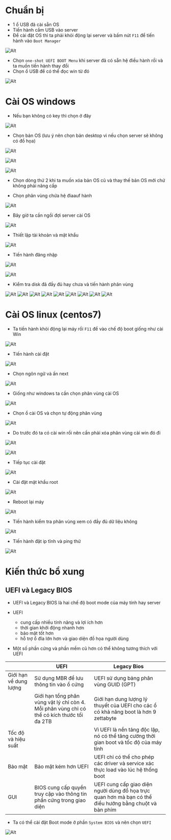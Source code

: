 # Chuẩn bị
- 1 ổ USB đã cài sẵn OS 
- Tiến hành cắm USB vào server
- Để cài đặt OS thì ta phải khỏi động lại server và bấm nút `F11` để tiến hành vào `Boot Manager`

![Alt](/thuctap/anh/Screenshot_472.png)

- Chọn `one-shot UEFI BOOT Menu` khi server đã có sẵn hệ điều hành rồi và ta muốn tiến hành thay đổi
- Chọn ổ USB để có thể đọc win từ đó

![Alt](/thuctap/anh/Screenshot_473.png)

# Cài OS windows
- Nếu bạn không có key thì chọn ở đây

![Alt](/thuctap/anh/Screenshot_474.png)

- Chọn bản OS (lưu ý nên chọn bản desktop vì nếu chọn server sẽ không có đồ họa)

![Alt](/thuctap/anh/Screenshot_475.png)

![Alt](/thuctap/anh/Screenshot_476.png)

![Alt](/thuctap/anh/Screenshot_477.png)
- Chọn dòng thứ 2 khi ta muốn xóa bản OS cũ và thay thế bản OS mới chứ không phải nâng cấp

- Chọn phân vùng chứa hệ điaauf hành

![Alt](/thuctap/anh/Screenshot_478.png)

- Bây giờ ta cần ngồi đợi server cài OS

![Alt](/thuctap/anh/Screenshot_479.png)

- Thiết lập tài khoản và mật khẩu

![Alt](/thuctap/anh/Screenshot_480.png)

- Tiến hành đăng nhập

![Alt](/thuctap/anh/Screenshot_481.png)

![Alt](/thuctap/anh/Screenshot_482.png)

- Kiểm tra disk đã đầy đủ hay chưa và tiến hành phân vùng

![Alt](/thuctap/anh/Screenshot_483.png)
![Alt](/thuctap/anh/Screenshot_484.png)
![Alt](/thuctap/anh/Screenshot_485.png)
![Alt](/thuctap/anh/Screenshot_486.png)
![Alt](/thuctap/anh/Screenshot_487.png)
![Alt](/thuctap/anh/Screenshot_488.png)
![Alt](/thuctap/anh/Screenshot_489.png)
![Alt](/thuctap/anh/Screenshot_490.png)
![Alt](/thuctap/anh/Screenshot_491.png)

# Cài OS linux (centos7)
- Ta tiến hành khỏi động lại máy rồi `F11` để vào chế độ boot giống như cài Win

![Alt](/thuctap/anh/Screenshot_492.png)

- Tiến hành cài đặt

![Alt](/thuctap/anh/Screenshot_493.png)

- Chọn ngôn ngữ và ấn next

![Alt](/thuctap/anh/Screenshot_494.png)

- Giống như windows ta cần chọn phân vùng cài OS

![Alt](/thuctap/anh/Screenshot_495.png)

- Chọn ổ cài OS và chọn tự động phân vùng

![Alt](/thuctap/anh/Screenshot_496.png)

- Do trước đó ta có cài win rồi nên cần phải xóa phân vùng cài win đó đi

![Alt](/thuctap/anh/Screenshot_497.png)

![Alt](/thuctap/anh/Screenshot_498.png)

- Tiếp tục cài đặt

![Alt](/thuctap/anh/Screenshot_499.png)

- Cài đặt mật khẩu root

![Alt](/thuctap/anh/Screenshot_500.png)

- Reboot lại máy

![Alt](/thuctap/anh/Screenshot_501.png)

- Tiến hành kiểm tra phân vùng xem có đầy đủ dữ liệu không

![Alt](/thuctap/anh/Screenshot_502.png)

- Tiến hành đặt ip tĩnh và ping thử

![Alt](/thuctap/anh/Screenshot_503.png)

# Kiến thức bổ xung
## UEFI và Legacy BIOS
- UEFI và Legacy BIOS là hai chế độ boot mode của máy tính hay server
- UEFI
  - cung cấp nhiều tính năng và lợi ích hơn
  - thời gian khởi động nhanh hơn
  - bảo mật tốt hơn
  - hỗ trợ ổ đĩa lớn hơn và giao diện đồ họa người dùng

-  Một số phần cứng và phần mềm cũ hơn có thể không tương thích với UEFI

||UEFI|Legacy Bios|
|---|----|--------|
|Giới hạn về dung lượng|Sử dụng MBR để lưu thông tin vào ổ cứng|UEFI sử dụng bảng phân vùng GUID (GPT)|
||Giới hạn tổng phân vùng vật lý chỉ còn 4. Mỗi phân vùng chỉ có thể có kích thước tối đa 2TB| Giới hạn dung lượng lý thuyết của UEFI cho các ổ có khả năng boot là hơn 9 zettabyte|
|Tốc độ và hiệu suất||Vì UEFI là nền tảng độc lập, nó có thể tăng cường thời gian boot và tốc độ của máy tính|
|Bảo mật|Bảo mật kém hơn UEFI|UEFI chỉ có thể cho phép các driver và service xác thực load vào lúc hệ thống boot|
|GUI|BIOS cung cấp quyền truy cập vào thông tin phần cứng trong giao diện|UEFI cung cấp giao diện người dùng đồ họa trực quan hơn mà bạn có thể điều hướng bằng chuột và bàn phím|

- Ta có thể cài đặt Boot mode ở phần `System BIOS` và nên chọn `UEFI`

![Alt](/thuctap/anh/Screenshot_504.png)